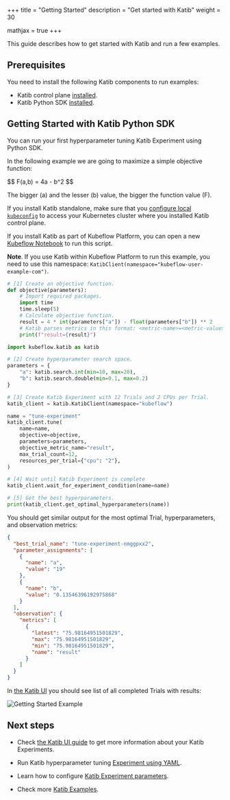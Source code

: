 +++
title = "Getting Started"
description = "Get started with Katib"
weight = 30

mathjax = true
+++

This guide describes how to get started with Katib and run a few examples.

## Prerequisites

You need to install the following Katib components to run examples:

- Katib control plane [installed](/docs/components/katib/installation/#installing-control-plane).
- Katib Python SDK [installed](/docs/components/katib/installation/#installing-python-sdk).

## Getting Started with Katib Python SDK

You can run your first hyperparameter tuning Katib Experiment using Python SDK.

In the following example we are going to maximize a simple objective function:

<p>
$$
F(a,b) = 4a - b^2
$$
</p>

The bigger \(a\) and the lesser \(b\) value, the bigger the function value \(F\).

If you install Katib standalone, make sure that you
[configure local `kubeconfig`](https://kubernetes.io/docs/tasks/access-application-cluster/access-cluster/#programmatic-access-to-the-api)
to access your Kubernetes cluster where you installed Katib control plane.

If you install Katib as part of Kubeflow Platform, you can open a new
[Kubeflow Notebook](/docs/components/notebooks/quickstart-guide/) to run this script.

**Note**. If you use Katib within Kubeflow Platform to run this example, you need to use this
namespace: `KatibClient(namespace="kubeflow-user-example-com")`.

```python
# [1] Create an objective function.
def objective(parameters):
    # Import required packages.
    import time
    time.sleep(5)
    # Calculate objective function.
    result = 4 * int(parameters["a"]) - float(parameters["b"]) ** 2
    # Katib parses metrics in this format: <metric-name>=<metric-value>.
    print(f"result={result}")

import kubeflow.katib as katib

# [2] Create hyperparameter search space.
parameters = {
    "a": katib.search.int(min=10, max=20),
    "b": katib.search.double(min=0.1, max=0.2)
}

# [3] Create Katib Experiment with 12 Trials and 2 CPUs per Trial.
katib_client = katib.KatibClient(namespace="kubeflow")

name = "tune-experiment"
katib_client.tune(
    name=name,
    objective=objective,
    parameters=parameters,
    objective_metric_name="result",
    max_trial_count=12,
    resources_per_trial={"cpu": "2"},
)

# [4] Wait until Katib Experiment is complete
katib_client.wait_for_experiment_condition(name=name)

# [5] Get the best hyperparameters.
print(katib_client.get_optimal_hyperparameters(name))
```

You should get similar output for the most optimal Trial, hyperparameters, and observation metrics:

```json
{
  "best_trial_name": "tune-experiment-nmggpxx2",
  "parameter_assignments": [
    {
      "name": "a",
      "value": "19"
    },
    {
      "name": "b",
      "value": "0.13546396192975868"
    }
  ],
  "observation": {
    "metrics": [
      {
        "latest": "75.98164951501829",
        "max": "75.98164951501829",
        "min": "75.98164951501829",
        "name": "result"
      }
    ]
  }
}
```

In [the Katib UI](/docs/components/katib/user-guides/katib-ui/) you should see list of all
completed Trials with results:

<img src="/docs/components/katib/images/getting-started-example.png"
  alt="Getting Started Example"
  class="mt-3 mb-3">

## Next steps

- Check [the Katib UI guide](/docs/components/katib/user-guides/katib-ui/) to get more information
  about your Katib Experiments.

- Run Katib hyperparameter tuning [Experiment using YAML](/docs/components/katib/user-guides/hp-tuning/configure-experiment/#running-the-experiment).

- Learn how to configure [Katib Experiment parameters](/docs/components/katib/user-guides/hp-tuning/configure-experiment).

- Check more [Katib Examples](https://github.com/kubeflow/katib/tree/ea46a7f2b73b2d316b6b7619f99eb440ede1909b/examples/v1beta1).
